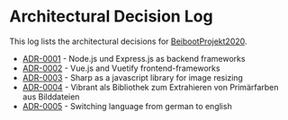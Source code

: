 # Architectural Decision Log

This log lists the architectural decisions for [BeibootProjekt2020](https://github.com/mi-classroom/mi-master-wt-beiboot-2020).

- [ADR-0001](0001-backend-node-express.md) - Node.js und Express.js as backend frameworks 
- [ADR-0002](0002-frontend-vue-vuetify.md) - Vue.js and Vuetify frontend-frameworks 
- [ADR-0003](0003-backend-sharp.md) - Sharp as a javascript library for image resizing
- [ADR-0004](0004-backend-vibrant.md) - Vibrant als Bibliothek zum Extrahieren von Primärfarben aus Bilddateien
- [ADR-0005](0005-language-english.md) - Switching language from german to english 


